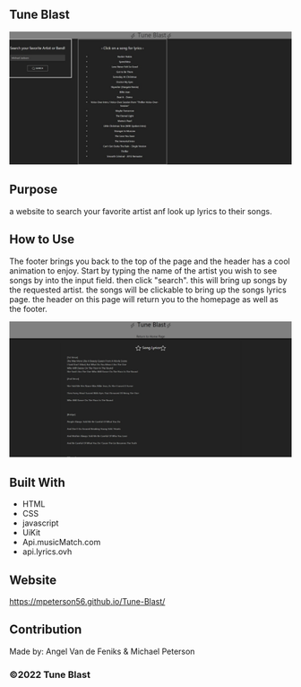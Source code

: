 ## Tune Blast
![](./assets/images/TuneBlastHeroCopy.jpg)

## Purpose
a website to search your favorite artist anf look up lyrics to their songs.

## How to Use
The footer brings you back to the top of the page and the header has a cool animation to enjoy. Start by typing the name of the artist you wish to see songs by into the input field. then click "search". this will bring up songs by the requested artist. the songs will be clickable to bring up the songs lyrics page. the header on this page will return you to the homepage as well as the footer.

![](./assets/images/Lyrics.jpg)

## Built With
* HTML
* CSS
* javascript
* UiKit
* Api.musicMatch.com
* api.lyrics.ovh
## Website
 https://mpeterson56.github.io/Tune-Blast/

## Contribution
Made by: Angel Van de Feniks & Michael Peterson

### ©️2022 Tune Blast
